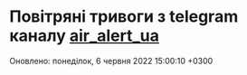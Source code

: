 # Повітряні тривоги з telegram каналу [air_alert_ua](https://t.me/air_alert_ua)

Оновлено:
понеділок, 6 червня 2022 15:00:10 +0300
